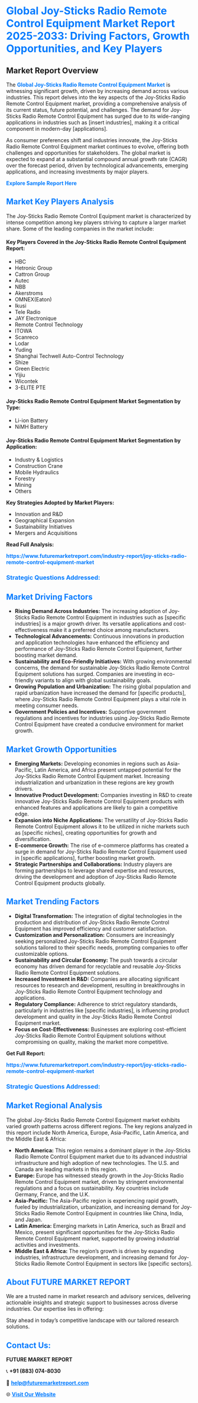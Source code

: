 <h1 style="color: #007BFF;">Global Joy-Sticks Radio Remote Control Equipment Market Report 2025-2033: Driving Factors, Growth Opportunities, and Key Players</h1>

<section id="overview">
<h2>Market Report Overview</h2>
<p>The <a href="https://www.futuremarketreport.com/industry-report/joy-sticks-radio-remote-control-equipment-market" style="color: #007BFF; text-decoration: none;"><strong>Global Joy-Sticks Radio Remote Control Equipment Market</strong></a> is witnessing significant growth, driven by increasing demand across various industries. This report delves into the key aspects of the Joy-Sticks Radio Remote Control Equipment market, providing a comprehensive analysis of its current status, future potential, and challenges. The demand for Joy-Sticks Radio Remote Control Equipment has surged due to its wide-ranging applications in industries such as [insert industries], making it a critical component in modern-day [applications].</p>
<p>As consumer preferences shift and industries innovate, the Joy-Sticks Radio Remote Control Equipment market continues to evolve, offering both challenges and opportunities for stakeholders. The global market is expected to expand at a substantial compound annual growth rate (CAGR) over the forecast period, driven by technological advancements, emerging applications, and increasing investments by major players.</p>
</section>

<section id="overview">
<p><a href="https://www.futuremarketreport.com/request-sample/reportId=40596" style="color: #007BFF; text-decoration: none;"><strong>Explore Sample Report Here</strong></a></p>
</section>

<section id="key-players">
<h2 style="color: #007BFF;">Market Key Players Analysis</h2>
<p>The Joy-Sticks Radio Remote Control Equipment market is characterized by intense competition among key players striving to capture a larger market share. Some of the leading companies in the market include:</p>
<h4>Key Players Covered in the Joy-Sticks Radio Remote Control Equipment Report:</h4>
<ul><li>HBC</li><li>Hetronic Group</li><li>Cattron Group</li><li>Autec</li><li>NBB</li><li>Akerstroms</li><li>OMNEX(Eaton)</li><li>Ikusi</li><li>Tele Radio</li><li>JAY Electronique</li><li>Remote Control Technology</li><li>ITOWA</li><li>Scanreco</li><li>Lodar</li><li>Yuding</li><li>Shanghai Techwell Auto-Control Technology</li><li>Shize</li><li>Green Electric</li><li>Yijiu</li><li>Wicontek</li><li>3-ELITE PTE</li></ul>
<h4>Joy-Sticks Radio Remote Control Equipment Market Segmentation by Type:</h4>
<ul><li>Li-ion Battery</li><li>NiMH Battery</li></ul>

<h4>Joy-Sticks Radio Remote Control Equipment Market Segmentation by Application:</h4>
<ul><li>Industry &amp; Logistics</li><li>Construction Crane</li><li>Mobile Hydraulics</li><li>Forestry</li><li>Mining</li><li>Others</li></ul>
<p><strong>Key Strategies Adopted by Market Players:</strong></p>
<ul>
<li>Innovation and R&D</li>
<li>Geographical Expansion</li>
<li>Sustainability Initiatives</li>
<li>Mergers and Acquisitions</li>
</ul>
</section>

<section>
<p><strong>Read Full Analysis: </strong></p><a href="https://www.futuremarketreport.com/industry-report/joy-sticks-radio-remote-control-equipment-market" style="color: #007BFF; text-decoration: none;"><strong>https://www.futuremarketreport.com/industry-report/joy-sticks-radio-remote-control-equipment-market</strong></a>
<h3 style="color: #007BFF;">Strategic Questions Addressed:</h3>
</section>

<section id="driving-factors">
<h2 style="color: #007BFF;">Market Driving Factors</h2>
<ul>
<li><strong>Rising Demand Across Industries:</strong> The increasing adoption of Joy-Sticks Radio Remote Control Equipment in industries such as [specific industries] is a major growth driver. Its versatile applications and cost-effectiveness make it a preferred choice among manufacturers.</li>
<li><strong>Technological Advancements:</strong> Continuous innovations in production and application technologies have enhanced the efficiency and performance of Joy-Sticks Radio Remote Control Equipment, further boosting market demand.</li>
<li><strong>Sustainability and Eco-Friendly Initiatives:</strong> With growing environmental concerns, the demand for sustainable Joy-Sticks Radio Remote Control Equipment solutions has surged. Companies are investing in eco-friendly variants to align with global sustainability goals.</li>
<li><strong>Growing Population and Urbanization:</strong> The rising global population and rapid urbanization have increased the demand for [specific products], where Joy-Sticks Radio Remote Control Equipment plays a vital role in meeting consumer needs.</li>
<li><strong>Government Policies and Incentives:</strong> Supportive government regulations and incentives for industries using Joy-Sticks Radio Remote Control Equipment have created a conducive environment for market growth.</li>
</ul>
</section>

<section id="growth-opportunities">
<h2 style="color: #007BFF;">Market Growth Opportunities</h2>
<ul>
<li><strong>Emerging Markets:</strong> Developing economies in regions such as Asia-Pacific, Latin America, and Africa present untapped potential for the Joy-Sticks Radio Remote Control Equipment market. Increasing industrialization and urbanization in these regions are key growth drivers.</li>
<li><strong>Innovative Product Development:</strong> Companies investing in R&D to create innovative Joy-Sticks Radio Remote Control Equipment products with enhanced features and applications are likely to gain a competitive edge.</li>
<li><strong>Expansion into Niche Applications:</strong> The versatility of Joy-Sticks Radio Remote Control Equipment allows it to be utilized in niche markets such as [specific niches], creating opportunities for growth and diversification.</li>
<li><strong>E-commerce Growth:</strong> The rise of e-commerce platforms has created a surge in demand for Joy-Sticks Radio Remote Control Equipment used in [specific applications], further boosting market growth.</li>
<li><strong>Strategic Partnerships and Collaborations:</strong> Industry players are forming partnerships to leverage shared expertise and resources, driving the development and adoption of Joy-Sticks Radio Remote Control Equipment products globally.</li>
</ul>
</section>

<section id="trending-factors">
<h2 style="color: #007BFF;">Market Trending Factors</h2>
<ul>
<li><strong>Digital Transformation:</strong> The integration of digital technologies in the production and distribution of Joy-Sticks Radio Remote Control Equipment has improved efficiency and customer satisfaction.</li>
<li><strong>Customization and Personalization:</strong> Consumers are increasingly seeking personalized Joy-Sticks Radio Remote Control Equipment solutions tailored to their specific needs, prompting companies to offer customizable options.</li>
<li><strong>Sustainability and Circular Economy:</strong> The push towards a circular economy has driven demand for recyclable and reusable Joy-Sticks Radio Remote Control Equipment solutions.</li>
<li><strong>Increased Investment in R&D:</strong> Companies are allocating significant resources to research and development, resulting in breakthroughs in Joy-Sticks Radio Remote Control Equipment technology and applications.</li>
<li><strong>Regulatory Compliance:</strong> Adherence to strict regulatory standards, particularly in industries like [specific industries], is influencing product development and quality in the Joy-Sticks Radio Remote Control Equipment market.</li>
<li><strong>Focus on Cost-Effectiveness:</strong> Businesses are exploring cost-efficient Joy-Sticks Radio Remote Control Equipment solutions without compromising on quality, making the market more competitive.</li>
</ul>
</section>

<section>
<p><strong>Get Full Report: </strong></p><a href="https://www.futuremarketreport.com/industry-report/joy-sticks-radio-remote-control-equipment-market" style="color: #007BFF; text-decoration: none;"><strong>https://www.futuremarketreport.com/industry-report/joy-sticks-radio-remote-control-equipment-market</strong></a>
<h3 style="color: #007BFF;">Strategic Questions Addressed:</h3>
</section>


<section id="regional-analysis">
<h2 style="color: #007BFF;">Market Regional Analysis</h2>
<p>The global Joy-Sticks Radio Remote Control Equipment market exhibits varied growth patterns across different regions. The key regions analyzed in this report include North America, Europe, Asia-Pacific, Latin America, and the Middle East & Africa:</p>
<ul>
<li><strong>North America:</strong> This region remains a dominant player in the Joy-Sticks Radio Remote Control Equipment market due to its advanced industrial infrastructure and high adoption of new technologies. The U.S. and Canada are leading markets in this region.</li>
<li><strong>Europe:</strong> Europe has witnessed steady growth in the Joy-Sticks Radio Remote Control Equipment market, driven by stringent environmental regulations and a focus on sustainability. Key countries include Germany, France, and the U.K.</li>
<li><strong>Asia-Pacific:</strong> The Asia-Pacific region is experiencing rapid growth, fueled by industrialization, urbanization, and increasing demand for Joy-Sticks Radio Remote Control Equipment in countries like China, India, and Japan.</li>
<li><strong>Latin America:</strong> Emerging markets in Latin America, such as Brazil and Mexico, present significant opportunities for the Joy-Sticks Radio Remote Control Equipment market, supported by growing industrial activities and investments.</li>
<li><strong>Middle East & Africa:</strong> The region’s growth is driven by expanding industries, infrastructure development, and increasing demand for Joy-Sticks Radio Remote Control Equipment in sectors like [specific sectors].</li>
</ul>
</section>

<footer>
<h2 style="color: #007BFF;">About FUTURE MARKET REPORT</h2>
<p>We are a trusted name in market research and advisory services, delivering actionable insights and strategic support to businesses across diverse industries. Our expertise lies in offering:</p>

<p>Stay ahead in today’s competitive landscape with our tailored research solutions.</p>

<h2 style="color: #007BFF;">Contact Us:</h2>
<p><strong>FUTURE MARKET REPORT</strong></p>
<p>📞 <strong>+91 (883) 074-8030</strong></p>
<p>📧 <strong><a href="mailto:help@futuremarketreport.com" style="color: #007BFF;">help@futuremarketreport.com</a></strong></p>
<p>🌐 <strong><a href="https://www.futuremarketreport.com/" style="color: #007BFF;">Visit Our Website</a></strong></p>
</footer>